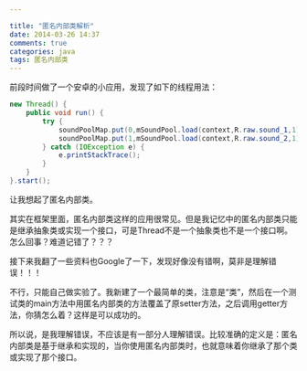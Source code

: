 ```yaml
---

title: "匿名内部类解析"
date: 2014-03-26 14:37
comments: true
categories: java
tags: 匿名内部类
---
```

前段时间做了一个安卓的小应用，发现了如下的线程用法：
``` java
new Thread() {
	public void run() {
		try {
			soundPoolMap.put(0,mSoundPool.load(context,R.raw.sound_1,1));
			soundPoolMap.put(1,mSoundPool.load(context,R.raw.sound_2,1));
		} catch (IOException e) {
			e.printStackTrace();
		}
	}
}.start();
```
让我想起了匿名内部类。

其实在框架里面，匿名内部类这样的应用很常见。但是我记忆中的匿名内部类只能是继承抽象类或实现一个接口，可是Thread不是一个抽象类也不是一个接口啊。怎么回事？难道记错了？？？

接下来我翻了一些资料也Google了一下，发现好像没有错啊，莫非是理解错误！！！

不行，只能自己做实验了。我新建了一个最简单的类，注意是“类”，然后在一个测试类的main方法中用匿名内部类的方法覆盖了原setter方法，之后调用getter方法，你猜怎么着？这样是可以成功的。

所以说，是我理解错误，不应该是有一部分人理解错误。比较准确的定义是：匿名内部类是基于继承和实现的，当你使用匿名内部类时，也就意味着你继承了那个类或实现了那个接口。